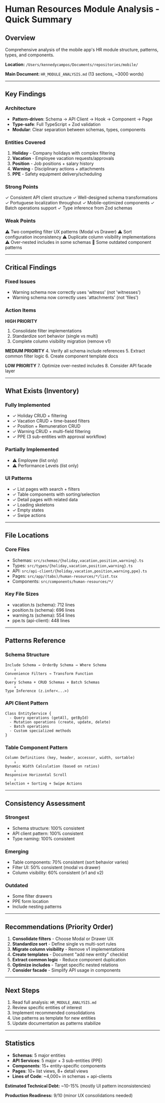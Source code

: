 # Human Resources Module Analysis - Quick Summary

## Overview
Comprehensive analysis of the mobile app's HR module structure, patterns, types, and components.

**Location:** `/Users/kennedycampos/Documents/repositories/mobile/`

**Main Document:** `HR_MODULE_ANALYSIS.md` (13 sections, ~3000 words)

---

## Key Findings

### Architecture
- **Pattern-driven**: Schema → API Client → Hook → Component → Page
- **Type-safe**: Full TypeScript + Zod validation
- **Modular**: Clear separation between schemas, types, components

### Entities Covered
1. **Holiday** - Company holidays with complex filtering
2. **Vacation** - Employee vacation requests/approvals
3. **Position** - Job positions + salary history
4. **Warning** - Disciplinary actions + attachments
5. **PPE** - Safety equipment delivery/scheduling

### Strong Points
✓ Consistent API client structure
✓ Well-designed schema transformations
✓ Portuguese localization throughout
✓ Mobile-optimized components
✓ Batch operations support
✓ Type inference from Zod schemas

### Weak Points
⚠ Two competing filter UX patterns (Modal vs Drawer)
⚠ Sort configuration inconsistency
⚠ Duplicate column visibility implementations
⚠ Over-nested includes in some schemas
🔴 Some outdated component patterns

---

## Critical Findings

### Fixed Issues
- Warning schema now correctly uses 'witness' (not 'witnesses')
- Warning schema now correctly uses 'attachments' (not 'files')

### Action Items

**HIGH PRIORITY**
1. Consolidate filter implementations
2. Standardize sort behavior (single vs multi)
3. Complete column visibility migration (remove v1)

**MEDIUM PRIORITY**
4. Verify all schema include references
5. Extract common filter logic
6. Create component template docs

**LOW PRIORITY**
7. Optimize over-nested includes
8. Consider API facade layer

---

## What Exists (Inventory)

### Fully Implemented
- ✓ Holiday CRUD + filtering
- ✓ Vacation CRUD + time-based filters
- ✓ Position + Remuneration CRUD
- ✓ Warning CRUD + multi-field filtering
- ✓ PPE (3 sub-entities with approval workflow)

### Partially Implemented
- ⚠ Employee (list only)
- ⚠ Performance Levels (list only)

### UI Patterns
- ✓ List pages with search + filters
- ✓ Table components with sorting/selection
- ✓ Detail pages with related data
- ✓ Loading skeletons
- ✓ Empty states
- ✓ Swipe actions

---

## File Locations

### Core Files
- Schemas: `src/schemas/{holiday,vacation,position,warning}.ts`
- Types: `src/types/{holiday,vacation,position,warning}.ts`
- API: `src/api-client/{holiday,vacation,position,warning,ppe}.ts`
- Pages: `src/app/(tabs)/human-resources/*/list.tsx`
- Components: `src/components/human-resources/*/`

### Key File Sizes
- vacation.ts (schema): 712 lines
- position.ts (schema): 696 lines
- warning.ts (schema): 554 lines
- ppe.ts (api-client): 448 lines

---

## Patterns Reference

### Schema Structure
```
Include Schema → OrderBy Schema → Where Schema
    ↓
Convenience Filters → Transform Function
    ↓
Query Schema + CRUD Schemas + Batch Schemas
    ↓
Type Inference (z.infer<...>)
```

### API Client Pattern
```
Class EntityService {
  - Query operations (getAll, getById)
  - Mutation operations (create, update, delete)
  - Batch operations
  - Custom specialized methods
}
```

### Table Component Pattern
```
Column Definitions (key, header, accessor, width, sortable)
    ↓
Dynamic Width Calculation (based on ratios)
    ↓
Responsive Horizontal Scroll
    ↓
Selection + Sorting + Swipe Actions
```

---

## Consistency Assessment

### Strongest
- Schema structure: 100% consistent
- API client pattern: 100% consistent
- Type naming: 100% consistent

### Emerging
- Table components: 70% consistent (sort behavior varies)
- Filter UI: 50% consistent (modal vs drawer)
- Column visibility: 60% consistent (v1 and v2)

### Outdated
- Some filter drawers
- PPE form location
- Include nesting patterns

---

## Recommendations (Priority Order)

1. **Consolidate filters** - Choose Modal or Drawer UX
2. **Standardize sort** - Define single vs multi-sort rules
3. **Migrate column visibility** - Remove v1 implementations
4. **Create templates** - Document "add new entity" checklist
5. **Extract common logic** - Reduce component duplication
6. **Optimize includes** - Target specific nested relations
7. **Consider facade** - Simplify API usage in components

---

## Next Steps

1. Read full analysis: `HR_MODULE_ANALYSIS.md`
2. Review specific entities of interest
3. Implement recommended consolidations
4. Use patterns as template for new entities
5. Update documentation as patterns stabilize

---

## Statistics

- **Schemas**: 5 major entities
- **API Services**: 5 major + 3 sub-entities (PPE)
- **Components**: 15+ entity-specific components
- **Pages**: 10+ list views, 8+ detail views
- **Lines of Code**: ~4,000+ in schemas + api-clients

**Estimated Technical Debt:** ~10-15% (mostly UI pattern inconsistencies)

**Production Readiness:** 9/10 (minor UX consolidations needed)


